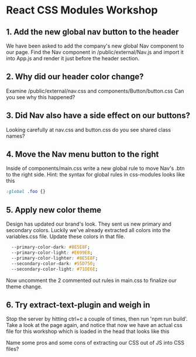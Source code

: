 # React CSS Modules Workshop

## 1. Add the new global nav button to the header

We have been asked to add the company's new global Nav component to our page. Find the Nav component in /public/external/Nav.js and import it into App.js and render it just before the header section.

## 2. Why did our header color change?

Examine /public/external/nav.css and components/Button/button.css Can you see why this happened?

## 3. Did Nav also have a side effect on our buttons?

Looking carefully at nav.css and button.css do you see shared class names?

## 4. Move the Nav menu button to the right

Inside of components/main.css write a new global rule to move Nav's .btn to the right side. Hint: the syntax for global rules in css-modules looks like this 

```css
:global .foo {}
```

## 5. Apply new color theme

Design has updated our brand's look. They sent us new primary and secondary colors. Luckily we've already extracted all colors into the variables.css file. Update these colors in that file.

```css
  --primary-color-dark: #8E5E8F;
  --primary-color-light: #E699E8;
  --primary-color-lighter: #8E5E8F;
  --secondary-color-dark: #55D750;
  --secondary-color-light: #71DE6E;
```

Now uncomment the 2 commented out rules in main.css to finalize our theme change. 

## 6. Try extract-text-plugin and weigh in

Stop the server by hitting ctrl+c a couple of times, then run 'npm run build'. Take a look at the page again, and notice that now we have an actual css file for this workshop which is loaded in the head that looks like this <link href="/react-css-modules/workshop.css" rel="stylesheet">

Name some pros and some cons of extracting our CSS out of JS into CSS files?